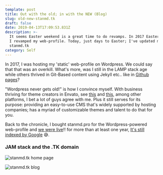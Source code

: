 ```yaml
---
template: post
title: Out with the old; in with the NEW (Blog)
slug: old-new-stanmd.tk
draft: false
date: 2019-04-13T17:09:53.831Z
description: >-
  It seems Easter weekend is a great time to do revamps. In 2017 Easter weekend
  I revamped my web-profile. Today, just days to Easter; I've updated my blog on
  stanmd.tk
category: Self
---
```

In 2017, I was hosting my 'static' web-profile on Wordpress. We could say that that was an overkill. What's more, was I still in the LAMP stack age while others thrived in Git-Based content using Jekyll etc.. like in [Github pages](https://pages.github.com/)?

"Wordpress never gets old!" is how I convince myself. With business thriving for theme creators in Envato, see [this](https://themeforest.net/) and [this](https://elements.envato.com/wordpress/themes), among other platforms, I bet a lot of guys agree with me. Plus it still serves for its purpose: providing an easy-to-use CMS that's widely supported by hosting companies; has a myriad of customizable themes and talent to do that for you.

Back to the chronicle, I bought stanmd.pro for the Wordpress-powered web-profile and [we were live](https://web.archive.org/web/20171126072325/http://stanmd.pro/)!! for more than at least one year, [It's still indexed by Google](https://www.google.com/search?q=stanmd.pro) 😅.

### JAM stack and the .TK domain

![stanmd.tk home page](/media/stanmd.tk_home.png "stanmd.tk home page")

![stanmd.tk blog](/media/stanmd.tk_blog.png "stanmd.tk blog")
